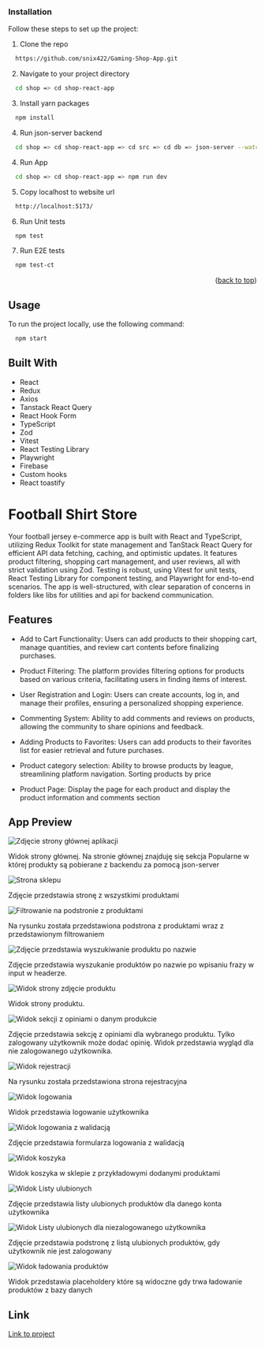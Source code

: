 ### Installation

Follow these steps to set up the project:

1. Clone the repo
```sh
  https://github.com/snix422/Gaming-Shop-App.git
```
2. Navigate to your project directory
```sh
  cd shop => cd shop-react-app
```

3. Install yarn packages
```sh
  npm install
```
4. Run json-server backend
```sh
  cd shop => cd shop-react-app => cd src => cd db => json-server --watch db.json
```
4. Run App
```sh
  cd shop => cd shop-react-app => npm run dev
```
5. Copy localhost to website url
```sh
  http://localhost:5173/
```
6. Run Unit tests
```sh
  npm test
```
7. Run E2E tests
```sh
  npm test-ct
```


<p align="right">(<a href="#readme-top">back to top</a>)</p>

<a name="usage"></a>
## Usage

To run the project locally, use the following command:

```sh
  npm start
```

## Built With
- React
- Redux
- Axios
- Tanstack React Query
- React Hook Form
- TypeScript
- Zod
- Vitest
- React Testing Library
- Playwright
- Firebase
- Custom hooks
- React toastify


# Football Shirt Store

Your football jersey e-commerce app is built with React and TypeScript, utilizing Redux Toolkit for state management and TanStack React Query for efficient API data fetching, caching, and optimistic updates.
It features product filtering, shopping cart management, and user reviews, all with strict validation using Zod. Testing is robust, using Vitest for unit tests, React Testing Library for component testing, and Playwright for end-to-end scenarios. 
The app is well-structured, with clear separation of concerns in folders like libs for utilities and api for backend communication.


## Features

- Add to Cart Functionality: Users can add products to their shopping cart, manage quantities, and review cart contents before finalizing purchases.

- Product Filtering: The platform provides filtering options for products based on various criteria, facilitating users in finding items of interest.

- User Registration and Login: Users can create accounts, log in, and manage their profiles, ensuring a personalized shopping experience.

- Commenting System: Ability to add comments and reviews on products, allowing the community to share opinions and feedback.

- Adding Products to Favorites: Users can add products to their favorites list for easier retrieval and future purchases.

- Product category selection: Ability to browse products by league, streamlining platform navigation. Sorting products by price
  
- Product Page: Display the page for each product and display the product information and comments section


## App Preview

  ![Zdjęcie strony głównej aplikacji](https://i.imgur.com/h3wVfai.png)
  
  Widok strony głównej. Na stronie głównej znajduję się sekcja Popularne w której produkty są pobierane z backendu za pomocą json-server

  

  ![Strona sklepu](https://i.imgur.com/piaozLu.png)

  Zdjęcie przedstawia stronę z wszystkimi produktami

  

  ![Filtrowanie na podstronie z produktami](https://i.imgur.com/OGRpqCy.png)
  
  Na rysunku została przedstawiona podstrona z produktami wraz z przedstawionym filtrowaniem

  

  ![Zdjęcie przedstawia wyszukiwanie produktu po nazwie](https://i.imgur.com/wZMwWht.png)
  
  Zdjęcie przedstawia wyszukanie produktów po nazwie po wpisaniu frazy w input w headerze.
  

  ![Widok strony zdjęcie produktu](https://i.imgur.com/GWeBq9A.png)
  
  Widok strony produktu.
  

  ![Widok sekcji z opiniami o danym produkcie](https://i.imgur.com/lpCMv3L.png)
  
  Zdjęcie przedstawia sekcję z opiniami dla wybranego produktu. Tylko zalogowany użytkownik może dodać opinię. Widok przedstawia wygląd dla nie zalogowanego użytkownika.
  

  ![Widok rejestracji](https://i.imgur.com/JEar2M3.png)
  
  Na rysunku została przedstawiona strona rejestracyjna

  

  ![Widok logowania](https://i.imgur.com/dGNAuP3.png)
  
  Widok przedstawia logowanie użytkownika
  

  ![Widok logowania z walidacją](https://i.imgur.com/5XNnPjQ.png)
  
  Zdjęcie przedstawia formularza logowania z walidacją
  

  ![Widok koszyka](https://i.imgur.com/PO0slWX.png)
  
  Widok koszyka w sklepie z przykładowymi dodanymi produktami

  

  ![Widok Listy ulubionych](https://i.imgur.com/8o2wxm0.png)
  
  Zdjęcie przedstawia listy ulubionych produktów dla danego konta użytkownika

  

  ![Widok Listy ulubionych dla niezalogowanego użytkownika](https://i.imgur.com/qUhG8Q8.png)
  
  Zdjęcie przedstawia podstronę z listą ulubionych produktów, gdy użytkownik nie jest zalogowany


  ![Widok ładowania produktów](https://i.imgur.com/GKgCj46.png)
  
  Widok przedstawia placeholdery które są widoczne gdy trwa ładowanie produktów z bazy danych

  


## Link 

   [Link to project](https://tourmaline-nougat-fb3109.netlify.app/)
